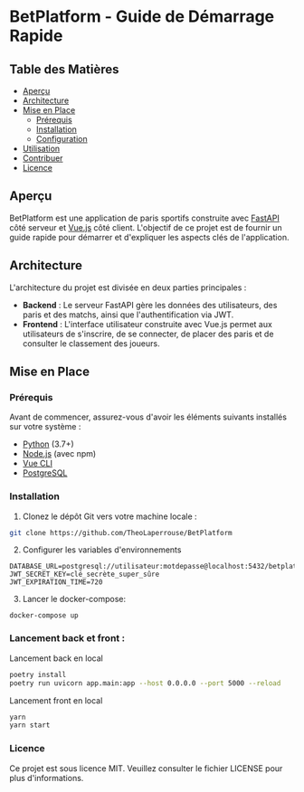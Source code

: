 # BetPlatform - Guide de Démarrage Rapide

## Table des Matières
- [Aperçu](#aperçu)
- [Architecture](#architecture)
- [Mise en Place](#mise-en-place)
  - [Prérequis](#prérequis)
  - [Installation](#installation)
  - [Configuration](#configuration)
- [Utilisation](#utilisation)
- [Contribuer](#contribuer)
- [Licence](#licence)

## Aperçu

BetPlatform est une application de paris sportifs construite avec [FastAPI](https://fastapi.tiangolo.com/) côté serveur et [Vue.js](https://vuejs.org/) côté client. L'objectif de ce projet est de fournir un guide rapide pour démarrer et d'expliquer les aspects clés de l'application.

## Architecture

L'architecture du projet est divisée en deux parties principales :
- **Backend** : Le serveur FastAPI gère les données des utilisateurs, des paris et des matchs, ainsi que l'authentification via JWT.
- **Frontend** : L'interface utilisateur construite avec Vue.js permet aux utilisateurs de s'inscrire, de se connecter, de placer des paris et de consulter le classement des joueurs.

## Mise en Place

### Prérequis

Avant de commencer, assurez-vous d'avoir les éléments suivants installés sur votre système :

- [Python](https://www.python.org/) (3.7+)
- [Node.js](https://nodejs.org/) (avec npm)
- [Vue CLI](https://cli.vuejs.org/guide/installation.html)
- [PostgreSQL](https://www.postgresql.org/)

### Installation

1. Clonez le dépôt Git vers votre machine locale :

```bash
git clone https://github.com/TheoLaperrouse/BetPlatform
```
2. Configurer les variables d'environnements
```
DATABASE_URL=postgresql://utilisateur:motdepasse@localhost:5432/betplatform
JWT_SECRET_KEY=clé_secrète_super_sûre
JWT_EXPIRATION_TIME=720
```
3. Lancer le docker-compose:
```
docker-compose up
```

### Lancement back et front :

Lancement back en local
```sh
poetry install
poetry run uvicorn app.main:app --host 0.0.0.0 --port 5000 --reload
```

Lancement front en local
```sh
yarn
yarn start 
```

### Licence
Ce projet est sous licence MIT. Veuillez consulter le fichier LICENSE pour plus d'informations.